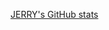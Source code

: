 [JERRY's GitHub stats](https://github-readme-stats.vercel.app/api?username=JerryIs-strong&show_icons=true&theme=radical)
